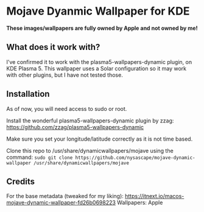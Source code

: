 # Mojave Dyanmic Wallpaper for KDE

**These images/wallpapers are fully owned by Apple and not owned by me!**

## What does it work with?
I've confirmed it to work with the plasma5-wallpapers-dynamic plugin, on KDE Plasma 5.
This wallpaper uses a Solar configuration so it may work with other plugins, but I have not tested those.

## Installation
As of now, you will need access to sudo or root.

Install the wonderful plasma5-wallpapers-dynamic plugin by zzag: https://github.com/zzag/plasma5-wallpapers-dynamic

Make sure you set your longitude/latitude correctly as it is not time based.

Clone this repo to /usr/share/dynamicwallpapers/mojave using the command:
`sudo git clone https://github.com/nysascape/mojave-dynamic-wallpaper /usr/share/dynamicwallpapers/mojave`

## Credits
For the base metadata (tweaked for my liking): https://itnext.io/macos-mojave-dynamic-wallpaper-fd26b0698223
Wallpapers: Apple
